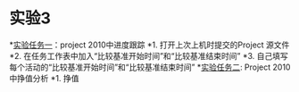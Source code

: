 # 实验3
*[实验任务一](https://github.com/MaoSonglin/--3)：project 2010中进度跟踪
	*1. 打开上次上机时提交的Project 源文件
	*2. 在任务工作表中加入“比较基准开始时间”和“比较基准结束时间”
	*3. 自己填写每个活动的“比较基准开始时间”和“比较基准结束时间”
*[实验任务二](https://github.com/MaoSonglin/--3): Project 2010中挣值分析
	*1. 挣值